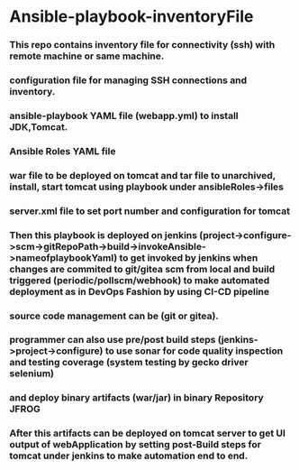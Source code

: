 # Ansible-playbook-inventoryFile
### This repo contains inventory file for connectivity (ssh) with remote machine or same machine.
### configuration file for managing SSH connections and inventory.
### ansible-playbook YAML file (webapp.yml) to install JDK,Tomcat.
### Ansible Roles YAML file
### war file to be deployed on tomcat and tar file to unarchived, install, start tomcat using playbook under ansibleRoles->files
### server.xml file to set port number and configuration for tomcat
### Then this playbook is deployed on jenkins (project->configure->scm->gitRepoPath->build->invokeAnsible->nameofplaybookYaml) to get invoked by jenkins when changes are commited to git/gitea scm from local and build triggered (periodic/pollscm/webhook) to make automated deployment as in DevOps Fashion by using CI-CD pipeline
### source code management can be (git or gitea).
### programmer can also use pre/post build steps (jenkins->project->configure) to use sonar for code quality inspection and testing coverage (system testing by gecko driver selenium)
### and deploy binary artifacts (war/jar) in binary Repository JFROG
### After this artifacts can be deployed on tomcat server to get UI output of webApplication by setting post-Build steps for tomcat under jenkins to make automation end to end. 

